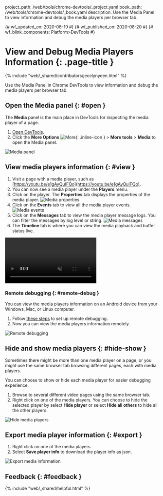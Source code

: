 project_path: /web/tools/chrome-devtools/_project.yaml
book_path: /web/tools/chrome-devtools/_book.yaml
description: Use the Media Panel to view information and debug the media players per browser tab. 


{# wf_updated_on: 2020-08-19 #}
{# wf_published_on: 2020-08-20 #}
{# wf_blink_components: Platform>DevTools #}

# View and Debug Media Players Information {: .page-title }

{% include "web/_shared/contributors/jecelynyeen.html" %}

Use the Media Panel in Chrome DevTools to view information and debug the media players per browser tab. 


## Open the Media panel {: #open }

The **Media** panel is the main place in DevTools for inspecting the media player of a page.

1. [Open DevTools](https://developers.google.com/web/tools/chrome-devtools/open).
2. Click the **More Options**  ![More](/web/tools/chrome-devtools/images/shared/more.png){: .inline-icon } > **More tools** > **Media** to open the Media panel.

![Media panel](/web/tools/chrome-devtools/media/images/01-empty.png)

## View media players information {: #view }

1. Visit a page with a media player, such as [https://youtu.be/e1gAyQuIFQo](https://youtu.be/e1gAyQuIFQo). 
2. You can now see a media player under the **Players** menu. 
3. Click on the player. The **Properties** tab displays the properties of the media player.
![Media properties](/web/tools/chrome-devtools/media/images/02-view.png)
4. Click on the **Events** tab to view all the media player events.
![Media events](/web/tools/chrome-devtools/media/images/03-events.png)
5. Click on the **Messages** tab to view the media player message logs. You can filter the messages by log level or string.
![Media messages](/web/tools/chrome-devtools/media/images/04-messages.png)
6. The **Timeline** tab is where you can view the media playback and buffer status live. 
<video autoplay loop muted playsinline>
  <source src="/web/tools/chrome-devtools/media/images/05-timeline.mp4" type="video/mp4">
</video>

### Remote debugging {: #remote-debug }
You can view the media players information on an Android device from your Windows, Mac, or Linux computer. 

1. Follow [these steps](/web/tools/chrome-devtools/remote-debugging) to set up remote debugging.
2. Now you can view the media players information remotely.

![Remote debugging](/web/tools/chrome-devtools/media/images/06-remote-debug.png)
 
## Hide and show media players {: #hide-show }
Sometimes there might be more than one media player on a page, or you might use the same browser tab browsing different pages, each with media players.

You can choose to show or hide each media player for easier debugging experience.

1. Browse to several different video pages using the same browser tab.
2. Right click on one of the media players. You can choose to hide the selected player by select **Hide player** or select **Hide all others** to hide all the other players.


![Hide media players](/web/tools/chrome-devtools/media/images/07-hide-show.png)


## Export media player information {: #export }
1. Right click on one of the media players.
2. Select **Save player info** to download the player info as json.

![Export media information](/web/tools/chrome-devtools/media/images/08-save.png)


## Feedback {: #feedback }

{% include "web/_shared/helpful.html" %}
